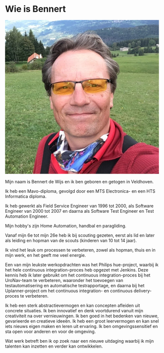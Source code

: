 # Wie is Bennert

![Profiel foto](images/Bennert_profiel.JPG)

Mijn naam is Bennert de Wijs en ik ben geboren en getogen in Veldhoven.

Ik heb een Mavo-diploma, gevolgd door een MTS Electronica- en een HTS Informatica diploma.

Ik heb gewerkt als Field Service Engineer van 1996 tot 2000, als Software Engineer van 2000 tot 2007 en daarna als Software Test Engineer en Test Automation Engineer.

Mijn hobby's zijn Home Automation, handbal en paragliding.

Vanaf mijn 6e tot mijn 26e heb ik bij scouting gezeten, eerst als lid en later als leiding en hopman van de scouts (kinderen van 10 tot 14 jaar).

Ik vind het leuk om processen te verbeteren, zowel als hopman, thuis en in mijn werk, en het geeft me veel energie.

Een van mijn leukste werkopdrachten was het Philips hue-project, waarbij ik het hele continuous integration-proces heb opgezet met Jenkins. Deze kennis heb ik later gebruikt om het continuous integration-proces bij het UroNav-team te verbeteren, waaronder het toevoegen van testautomatisering en automatische testrapportage, en daarna bij het Uplanner-project om het continuous integration- en continuous delivery-proces te verbeteren.

Ik heb een sterk abstractievermogen en kan concepten afleiden uit concrete situaties. Ik ben innovatief en denk voortdurend vanuit mijn creativiteit na over vernieuwingen. Ik ben goed in het bedenken van nieuwe, gevarieerde en creatieve ideeën. Ik heb een groot leervermogen en kan snel iets nieuws eigen maken en leren uit ervaring. Ik ben omgevingssensitief en sta open voor anderen en voor de omgeving.

Wat werk betreft ben ik op zoek naar een nieuwe uitdaging waarbij ik mijn talenten kan inzetten en verder kan ontwikkelen.
